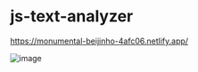 # js-text-analyzer



https://monumental-beijinho-4afc06.netlify.app/






![image](https://github.com/ataupeka/js-text-analyzer/assets/121459925/f6796937-c2d5-4fe8-859f-4edcc08b81cf)

